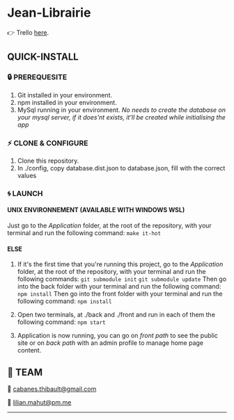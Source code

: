 # Jean-Librairie

:point_right: Trello [here](https://trello.com/b/il9ti41k/jean-librairie).

## QUICK-INSTALL

### :lock: PREREQUESITE

1. Git installed in your environment.
2. npm installed in your environment.
3. MySql running in your environment. *No needs to create the database on your mysql server, if it does'nt exists, it'll be created while initialising the app*

### :zap: CLONE & CONFIGURE

1. Clone this repository.
2. In ./config, copy database.dist.json to database.json, fill with the correct values

### :cyclone: LAUNCH

#### UNIX ENVIRONNEMENT (AVAILABLE WITH WINDOWS WSL)

Just go to the *Application* folder, at the root of the repository, with your terminal and run the following command:
		```make it-hot```

#### ELSE

1. If it's the first time that you're running this project, go to the *Application* folder, at the root of the repository, with your terminal and run the following commands:
        ```git submodule init```
		```git submodule update```
	Then go into the back folder with your terminal and run the following command: 
		```npm install```
	Then go into the front folder with your terminal and run the following command:
		```npm install```

2. Open two terminals, at ./back and ./front and run in each of them the following command:
        ```npm start```

3. Application is now running, you can go on *front path* to see the public site or on *back path* with an admin profile to manage home page content.

## :star2: TEAM

:email: cabanes.thibault@gmail.com

:email: lilian.mahut@pm.me

---
